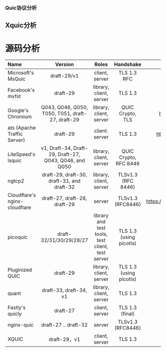 ### Quic协议分析
## Xquic分析
# 源码分析

| Name	| Version	| Roles	 | Handshake	| GitHub |
| :------------- | :----------: | :------------: | :------------: |:------------: |
|Microsoft's MsQuic	| draft-29/v1	|client, server	|TLS 1.3 RFC	|https://github.com/microsoft/msquic|
|Facebook's mvfst	|draft-29	|library, client, server	|TLS 1.3| https://github.com/facebookincubator/mvfst |
|Google's Chromium	|Q043, Q046, Q050, T050, T051, draft-27, draft-29	|library, client, server	|QUIC Crypto, TLS	|https://www.chromium.org/quic/playing-with-quic|
|ats (Apache Traffic Server)	|draft-29	|client. server|	TLS 1.3|	https://cwiki.apache.org/confluence/display/TS/QUIC|
|LiteSpeed's lsquic	|v1, Draft-34, Draft-29, Draft-27, Q043, Q046, and Q050	|library, client, server	|QUIC Crypto, RFC 8446	|https://github.com/litespeedtech/lsquic|
|ngtcp2	|draft-29, draft-30, draft-31, and draft-32|	library, client, server|	TLSv1.3 (RFC 8446)|	https://github.com/ngtcp2/ngtcp2|
|Cloudflare's nginx-cloudflare|	draft-27, draft-28, draft-29|	server|	TLSv1.3 (RFC8446)|	https://github.com/cloudflare/quiche/tree/master/extras/nginx|
|picoquic	|draft-32/31/30/29/28/27	|library and test tools, test client, test server|	TLS 1.3 (using picotls)|	https://github.com/private-octopus/picoquic|
|Pluginized QUIC|	draft-29	|library, client, server	|TLS 1.3 (using picotls)|	https://github.com/p-quic/pquic|
|quant	|draft-33, draft-34, v1	|library, client, server|	TLS 1.3	|https://github.com/NTAP/quant|
|Fastly's quicly	|draft-27	|client, server	|TLS 1.3 (final)|https://github.com/h2o/quicly|
|nginx-quic	|draft-27 .. draft-32	|server	|TLSv1.3 (RFC8446)	|https://hg.nginx.org/nginx-quic/|
|XQUIC	|draft-29，v1	|client, server	|TLS 1.3|	https://github.com/alibaba/xqui|